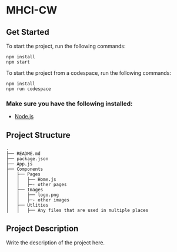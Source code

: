 # MHCI-CW


## Get Started

To start the project, run the following commands:

```
npm install
npm start
```

To start the project from a codespace, run the following commands:

```
npm install
npm run codespace
```

### Make sure you have the following installed:

- [Node.js](https://nodejs.org/en/)

## Project Structure

```
.
├── README.md
├── package.json
├── App.js
├── Components
│   ├── Pages
│   │   ├── Home.js
│   │   ├─- other pages
│   ├── Images
│   │   ├── logo.png
│   │   ├─- other images
│   ├── Utlities
│   │   ├── Any files that are used in multiple places
```

## Project Description

Write the description of the project here.


